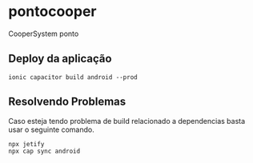 # pontocooper

CooperSystem ponto

## Deploy da aplicação

```
ionic capacitor build android --prod
```

## Resolvendo Problemas

Caso esteja tendo problema de build relacionado a dependencias basta usar o seguinte comando.

```
npx jetify
npx cap sync android
```
